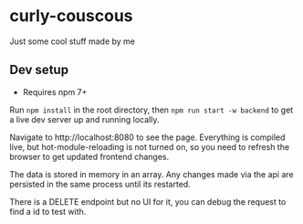 # curly-couscous
Just some cool stuff made by me

## Dev setup

- Requires npm 7+

Run `npm install` in the root directory, then `npm run start -w backend` to get a live dev server up and running locally.

Navigate to http://localhost:8080 to see the page. Everything is compiled live, but hot-module-reloading is not turned on, so you need to refresh the browser to get updated frontend changes.

The data is stored in memory in an array. Any changes made via the api are persisted in the same process until its restarted.

There is a DELETE endpoint but no UI for it, you can debug the request to find a id to test with.
